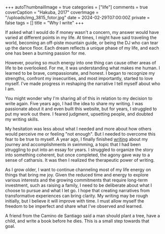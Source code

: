 
+++
autoThumbnailImage = true
categories = ["life"]
comments = true
coverCaption = "Hakuba, 2017"
coverImage = "/uploads/img_3815_fotor.jpg"
date = 2024-02-29T07:00:00Z
private = false
tags = []
title = "Why I write"
+++

If asked what I would do if money wasn't a concern, my answer would have varied at different points in my life. At times, I might have said traveling the world, becoming an off-piste mountain guide, or being the DJ who can tear up the dance floor. Each dream reflects a unique phase of my life, and each one has been a burning passion for me.

However, pouring so much energy into one thing can cause other areas of life to be overlooked. For me, it was understanding what makes me human. I learned to be brave, compassionate, and honest. I began to recognize my strengths, confront my insecurities, and most importantly, started to love myself. I've made progress in reshaping the narrative I tell myself about who I am.

You might wonder why I'm sharing all of this in relation to my decision to write again. Five years ago, I had the idea to share my writing. I was passionate about it and even built this website, but for years, I struggled to put my work out there. I feared judgment, upsetting people, and doubted my writing skills.

My hesitation was less about what I needed and more about how others would perceive me or feeling "not enough". But I needed to overcome this fear to be true to myself. A year ago, I finally finished [writing](https://www.patyoon.com/2022/09/swimming-san-francisco-bay/) about my journey and accomplishments in swimming, a topic that I had been struggling to put into an essay for years. I struggled to organize the story into something coherent, but once completed, the agony gave way to a sense of catharsis. It was then I realized the therapeutic power of writing.

As I grow older, I want to continue channeling most of my life energy on things that bring me joy.  Given the reduced time and energy to explore various interests and the growing commitments that require long-term investment, such as raising a family, I need to be deliberate about what I choose to pursue and what I let go. I hope that creating narratives from transformative experiences can bring clarity. My writing may be rough initially, but I believe it will improve with time. I must allow myself the freedom to be imperfect and share what I've observed and learned.

A friend from the Camino de Santiago said a man should plant a tree, have a child, and write a book before he dies. This is a small step towards that goal.